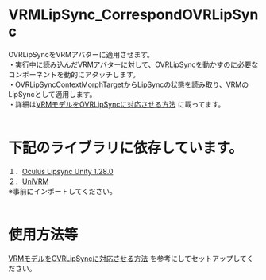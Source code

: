 # VRMLipSync_CorrespondOVRLipSync
OVRLipSyncをVRMアバターに適用させます。<br>
・実行中に読み込んだVRMアバターに対して、OVRLipSyncを動かすのに必要なコンポーネントを動的にアタッチします。<br>
・OVRLipSyncContextMorphTargetからLipSyncの状態を読み取り、VRMのLipSyncとして適用します。<br>
・詳細は<a href="https://qiita.com/Nekomasu/items/104808f7ecd26f1e362a">VRMモデルをOVRLipSyncに対応させる方法</a> に載ってます。<br>
<br>
# 下記のライブラリに依存しています。<br>
１．<a href="https://developer.oculus.com/downloads/package/oculus-lipsync-unity/">Oculus Lipsync Unity 1.28.0</a><br>
２．<a href="https://github.com/dwango/UniVRM/releases">UniVRM</a><br>
※事前にインポートしてください。<br>
<br>
# 使用方法等<br>
<a href="https://qiita.com/Nekomasu/items/104808f7ecd26f1e362a">VRMモデルをOVRLipSyncに対応させる方法</a> を参考にしてセットアップしてください。<br>
